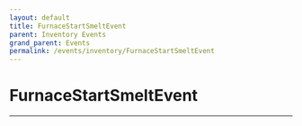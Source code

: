 ```yaml
---
layout: default
title: FurnaceStartSmeltEvent
parent: Inventory Events
grand_parent: Events
permalink: /events/inventory/FurnaceStartSmeltEvent
---
```


# FurnaceStartSmeltEvent

---
